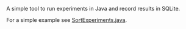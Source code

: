 A simple tool to run experiments in Java and record results in SQLite.

For a simple example see [SortExperiments.java](https://github.com/gladwig/exrunner/blob/master/src/main/java/edu/kit/aifb/exrunner/examples/SortExperiments.java).